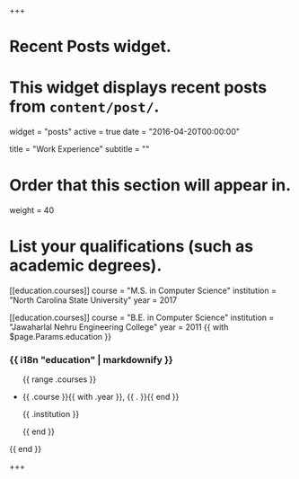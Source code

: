 +++
# Recent Posts widget.
# This widget displays recent posts from `content/post/`.
widget = "posts"
active = true
date = "2016-04-20T00:00:00"

title = "Work Experience"
subtitle = ""

# Order that this section will appear in.
weight = 40

# List your qualifications (such as academic degrees).
[[education.courses]]
  course = "M.S. in Computer Science"
  institution = "North Carolina State University"
  year = 2017


[[education.courses]]
  course = "B.E. in Computer Science"
  institution = "Jawaharlal Nehru Engineering College"
  year = 2011
       {{ with $page.Params.education }}
      <div class="col-sm-7">
        <h3>{{ i18n "education" | markdownify }}</h3>
        <ul class="ul-edu fa-ul">
          {{ range .courses }}
          <li>
            <i class="fa-li fa fa-graduation-cap"></i>
            <div class="description">
              <p class="course">{{ .course }}{{ with .year }}, {{ . }}{{ end }}</p>
              <p class="institution">{{ .institution }}</p>
            </div>
          </li>
          {{ end }}
        </ul>
      </div>
      {{ end }}

+++

